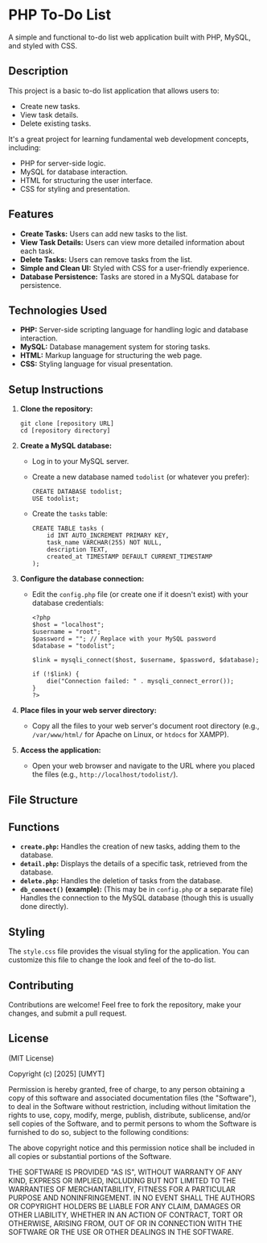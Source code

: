 # PHP To-Do List

A simple and functional to-do list web application built with PHP, MySQL, and styled with CSS.

## Description

This project is a basic to-do list application that allows users to:

*   Create new tasks.
*   View task details.
*   Delete existing tasks.

It's a great project for learning fundamental web development concepts, including:

*   PHP for server-side logic.
*   MySQL for database interaction.
*   HTML for structuring the user interface.
*   CSS for styling and presentation.

## Features

*   **Create Tasks:** Users can add new tasks to the list.
*   **View Task Details:** Users can view more detailed information about each task.
*   **Delete Tasks:** Users can remove tasks from the list.
*   **Simple and Clean UI:**  Styled with CSS for a user-friendly experience.
*   **Database Persistence:** Tasks are stored in a MySQL database for persistence.

## Technologies Used

*   **PHP:** Server-side scripting language for handling logic and database interaction.
*   **MySQL:** Database management system for storing tasks.
*   **HTML:** Markup language for structuring the web page.
*   **CSS:** Styling language for visual presentation.

## Setup Instructions

1.  **Clone the repository:**

    ```
    git clone [repository URL]
    cd [repository directory]
    ```

2.  **Create a MySQL database:**

    *   Log in to your MySQL server.
    *   Create a new database named `todolist` (or whatever you prefer):

        ```
        CREATE DATABASE todolist;
        USE todolist;
        ```

    *   Create the `tasks` table:

        ```
        CREATE TABLE tasks (
            id INT AUTO_INCREMENT PRIMARY KEY,
            task_name VARCHAR(255) NOT NULL,
            description TEXT,
            created_at TIMESTAMP DEFAULT CURRENT_TIMESTAMP
        );
        ```

3.  **Configure the database connection:**

    *   Edit the `config.php` file (or create one if it doesn't exist) with your database credentials:

        ```
        <?php
        $host = "localhost";
        $username = "root";
        $password = ""; // Replace with your MySQL password
        $database = "todolist";

        $link = mysqli_connect($host, $username, $password, $database);

        if (!$link) {
            die("Connection failed: " . mysqli_connect_error());
        }
        ?>
        ```

4.  **Place files in your web server directory:**

    *   Copy all the files to your web server's document root directory (e.g., `/var/www/html/` for Apache on Linux, or `htdocs` for XAMPP).

5.  **Access the application:**

    *   Open your web browser and navigate to the URL where you placed the files (e.g., `http://localhost/todolist/`).

## File Structure

## Functions

*   **`create.php`:** Handles the creation of new tasks, adding them to the database.
*   **`detail.php`:** Displays the details of a specific task, retrieved from the database.
*   **`delete.php`:**  Handles the deletion of tasks from the database.
*   **`db_connect()` (example):** (This may be in `config.php` or a separate file)  Handles the connection to the MySQL database (though this is usually done directly).

## Styling

The `style.css` file provides the visual styling for the application. You can customize this file to change the look and feel of the to-do list.

## Contributing

Contributions are welcome!  Feel free to fork the repository, make your changes, and submit a pull request.

## License

(MIT License)

Copyright (c) [2025] [UMYT]

Permission is hereby granted, free of charge, to any person obtaining a copy
of this software and associated documentation files (the "Software"), to deal
in the Software without restriction, including without limitation the rights
to use, copy, modify, merge, publish, distribute, sublicense, and/or sell
copies of the Software, and to permit persons to whom the Software is
furnished to do so, subject to the following conditions:

The above copyright notice and this permission notice shall be included in all
copies or substantial portions of the Software.

THE SOFTWARE IS PROVIDED "AS IS", WITHOUT WARRANTY OF ANY KIND, EXPRESS OR
IMPLIED, INCLUDING BUT NOT LIMITED TO THE WARRANTIES OF MERCHANTABILITY,
FITNESS FOR A PARTICULAR PURPOSE AND NONINFRINGEMENT. IN NO EVENT SHALL THE
AUTHORS OR COPYRIGHT HOLDERS BE LIABLE FOR ANY CLAIM, DAMAGES OR OTHER
LIABILITY, WHETHER IN AN ACTION OF CONTRACT, TORT OR OTHERWISE, ARISING FROM,
OUT OF OR IN CONNECTION WITH THE SOFTWARE OR THE USE OR OTHER DEALINGS IN THE
SOFTWARE.
